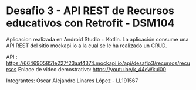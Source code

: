<h1>Desafio 3 - API REST de Recursos educativos con Retrofit - DSM104</h1>

Aplicacion realizada en Android Studio + Kotlin. La aplicación consume una API REST del sitio mockapi.io a la cual se le ha realizado un CRUD.

API : https://6646905851e227f23aaf4374.mockapi.io/api/desafio3/recursos/recursos 
Enlace de video demostrativo: https://youtu.be/k_44eWkui00

Integrantes: Oscar Alejandro Linares López - LL191567

